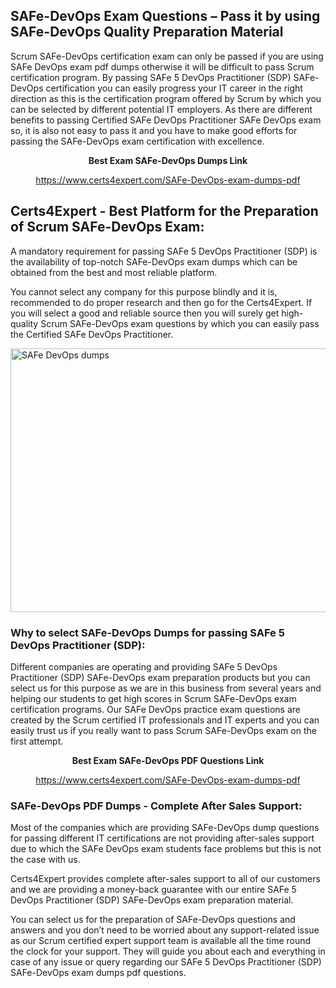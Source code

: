 <h2><strong>SAFe-DevOps Exam Questions &ndash; Pass it by using SAFe-DevOps Quality Preparation Material</strong></h2>
<p>Scrum SAFe-DevOps certification exam can only be passed if you are using SAFe DevOps exam pdf dumps otherwise it will be difficult to pass Scrum certification program. By passing SAFe 5 DevOps Practitioner (SDP) SAFe-DevOps certification you can easily progress your IT career in the right direction as this is the certification program offered by Scrum by which you can be selected by different potential IT employers. As there are different benefits to passing Certified SAFe DevOps Practitioner SAFe DevOps exam so, it is also not easy to pass it and you have to make good efforts for passing the SAFe-DevOps exam certification with excellence.</p>
<p style="text-align: center;"><strong>Best Exam SAFe-DevOps Dumps Link</strong></p>
<p style="text-align: center;"><a href="https://www.certs4expert.com/SAFe-DevOps-exam-dumps-pdf">https://www.certs4expert.com/SAFe-DevOps-exam-dumps-pdf</a></p>
<h2><strong>Certs4Expert - Best Platform for the Preparation of Scrum SAFe-DevOps Exam:&nbsp; </strong></h2>
<p>A mandatory requirement for passing SAFe 5 DevOps Practitioner (SDP) is the availability of top-notch SAFe-DevOps exam dumps which can be obtained from the best and most reliable platform.</p>
<p>You cannot select any company for this purpose blindly and it is, recommended to do proper research and then go for the Certs4Expert. If you will select a good and reliable source then you will surely get high-quality Scrum SAFe-DevOps exam questions by which you can easily pass the Certified SAFe DevOps Practitioner.</p>
<p><img style="display: block; margin-left: auto; margin-right: auto;" src="https://i.imgur.com/cCy1yN2.png" alt="SAFe DevOps dumps" width="750" height="422" /></p>
<h3><strong>Why to select SAFe-DevOps Dumps for passing SAFe 5 DevOps Practitioner (SDP):</strong></h3>
<p>Different companies are operating and providing SAFe 5 DevOps Practitioner (SDP) SAFe-DevOps exam preparation products but you can select us for this purpose as we are in this business from several years and helping our students to get high scores in Scrum SAFe-DevOps exam certification programs. Our SAFe DevOps practice exam questions are created by the Scrum certified IT professionals and IT experts and you can easily trust us if you really want to pass Scrum SAFe-DevOps exam on the first attempt.</p>
<p style="text-align: center;"><strong>Best Exam SAFe-DevOps PDF Questions Link</strong></p>
<p style="text-align: center;"><a href="https://www.certs4expert.com/SAFe-DevOps-exam-dumps-pdf">https://www.certs4expert.com/SAFe-DevOps-exam-dumps-pdf</a></p>
<h3><strong>SAFe-DevOps PDF Dumps - Complete After Sales Support:</strong></h3>
<p>Most of the companies which are providing SAFe-DevOps dump questions for passing different IT certifications are not providing after-sales support due to which the SAFe DevOps exam students face problems but this is not the case with us.</p>
<p>Certs4Expert provides complete after-sales support to all of our customers and we are providing a money-back guarantee with our entire SAFe 5 DevOps Practitioner (SDP) SAFe-DevOps exam preparation material.</p>
<p>You can select us for the preparation of SAFe-DevOps questions and answers and you don&rsquo;t need to be worried about any support-related issue as our Scrum certified expert support team is available all the time round the clock for your support. They will guide you about each and everything in case of any issue or query regarding our SAFe 5 DevOps Practitioner (SDP) SAFe-DevOps exam dumps pdf questions.</p>
